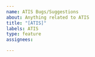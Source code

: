 ```yaml
---
name: ATIS Bugs/Suggestions
about: Anything related to ATIS
title: "[ATIS]"
labels: ATIS
type: feature
assignees: 

---
```



